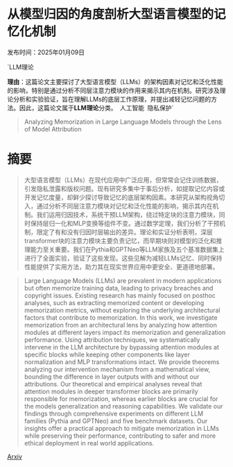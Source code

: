 # 从模型归因的角度剖析大型语言模型的记忆化机制

发布时间：2025年01月09日

`LLM理论

**理由**：这篇论文主要探讨了大型语言模型（LLMs）的架构因素对记忆和泛化性能的影响，特别是通过分析不同层注意力模块的作用来揭示其内在机制。研究涉及理论分析和实验验证，旨在理解LLMs的底层工作原理，并提出减轻记忆问题的方法。因此，这篇论文属于**LLM理论**分类。` `人工智能` `隐私保护`

> Analyzing Memorization in Large Language Models through the Lens of Model Attribution

# 摘要

> 大型语言模型（LLMs）在现代应用中广泛应用，但常常会记住训练数据，引发隐私泄露和版权问题。现有研究多集中于事后分析，如提取记忆内容或开发记忆度量，却鲜少探讨导致记忆的底层架构因素。本研究从架构视角切入，通过分析不同层注意力模块对记忆和泛化性能的影响，揭示其内在机制。我们运用归因技术，系统干预LLM架构，绕过特定块的注意力模块，同时保持层归一化和MLP变换等组件不变。通过数学定理，我们分析了干预机制，限定了有和没有归因时层输出的差异。理论和实证分析表明，深层transformer块的注意力模块主要负责记忆，而早期块则对模型的泛化和推理能力至关重要。我们在Pythia和GPTNeo等LLM家族及五个基准数据集上进行了全面实验，验证了这些发现。这些见解为减轻LLMs记忆、同时保持性能提供了实用方法，助力其在现实世界应用中更安全、更道德地部署。

> Large Language Models (LLMs) are prevalent in modern applications but often memorize training data, leading to privacy breaches and copyright issues. Existing research has mainly focused on posthoc analyses, such as extracting memorized content or developing memorization metrics, without exploring the underlying architectural factors that contribute to memorization. In this work, we investigate memorization from an architectural lens by analyzing how attention modules at different layers impact its memorization and generalization performance. Using attribution techniques, we systematically intervene in the LLM architecture by bypassing attention modules at specific blocks while keeping other components like layer normalization and MLP transformations intact. We provide theorems analyzing our intervention mechanism from a mathematical view, bounding the difference in layer outputs with and without our attributions. Our theoretical and empirical analyses reveal that attention modules in deeper transformer blocks are primarily responsible for memorization, whereas earlier blocks are crucial for the models generalization and reasoning capabilities. We validate our findings through comprehensive experiments on different LLM families (Pythia and GPTNeo) and five benchmark datasets. Our insights offer a practical approach to mitigate memorization in LLMs while preserving their performance, contributing to safer and more ethical deployment in real world applications.

[Arxiv](https://arxiv.org/abs/2501.05078)